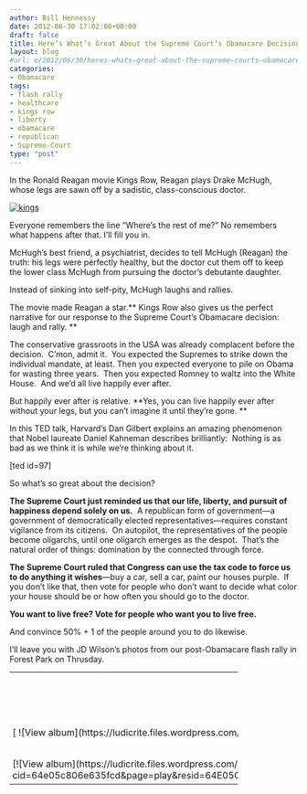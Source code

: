 ```yaml
---
author: Bill Hennessy
date: 2012-06-30 17:02:00+00:00
draft: false
title: Here’s What’s Great About the Supreme Court’s Obamacare Decision
layout: blog
#url: e/2012/06/30/heres-whats-great-about-the-supreme-courts-obamacare-decision/
categories:
- Obamacare
tags:
- flash rally
- healthcare
- kings row
- liberty
- obamacare
- republican
- Supreme-Court
type: "post"
---
```


In the Ronald Reagan movie Kings Row, Reagan plays Drake McHugh, whose legs are sawn off by a sadistic, class-conscious doctor.

[![kings](https://ludicrite.files.wordpress.com/2012/06/kings_thumb.jpg)
](https://ludicrite.files.wordpress.com/2012/06/kings.jpg)

Everyone remembers the line “Where’s the rest of me?” No remembers what happens after that. I’ll fill you in.

McHugh’s best friend, a psychiatrist, decides to tell McHugh (Reagan) the truth: his legs were perfectly healthy, but the doctor cut them off to keep the lower class McHugh from pursuing the doctor’s debutante daughter.

Instead of sinking into self-pity, McHugh laughs and rallies.

The movie made Reagan a star.** Kings Row also gives us the perfect narrative for our response to the Supreme Court’s Obamacare decision:  laugh and rally. **

The conservative grassroots in the USA was already complacent before the decision.  C’mon, admit it.  You expected the Supremes to strike down the individual mandate, at least. Then you expected everyone to pile on Obama for wasting three years.  Then you expected Romney to waltz into the White House.  And we’d all live happily ever after.

But happily ever after is relative. **Yes, you can live happily ever after without your legs, but you can’t imagine it until they’re gone. **

In this TED talk, Harvard’s Dan Gilbert explains an amazing phenomenon that Nobel laureate Daniel Kahneman describes brilliantly:  Nothing is as bad as we think it is while we’re thinking about it.

[ted id=97]

So what’s so great about the decision?

**The Supreme Court just reminded us that our life, liberty, and pursuit of happiness depend solely on us.**  A republican form of government—a government of democratically elected representatives—requires constant vigilance from its citizens.  On autopilot, the representatives of the people become oligarchs, until one oligarch emerges as the despot.  That’s the natural order of things: domination by the connected through force.

**The Supreme Court ruled that Congress can use the tax code to force us to do anything it wishes**—buy a car, sell a car, paint our houses purple.  If you don’t like that, then vote for people who don’t want to decide what color your house should be or how often you should go to the doctor.

**You want to live free? Vote for people who want you to live free.**

And convince 50% + 1 of the people around you to do likewise.

I’ll leave you with JD Wilson’s photos from our post-Obamacare flash rally in Forest Park on Thrusday.



<table cellpadding="0" cellspacing="0" style="outline:none;border-style:none;margin:0;padding:0;width:400px;border-collapse:collapse;" border="0" >
<tbody >
<tr >

<td colspan="2" style="outline:none;border-style:none;margin:0;padding:5px 0 5px 5px;width:157px;vertical-align:bottom;" >[ ![View album](https://ludicrite.files.wordpress.com/2012/06/77531900367e0b7e1.png)
](https://skydrive.live.com/redir.aspx?cid=64e05c806e635fcd&page=play&resid=64E05C806E635FCD!561&parid=64E05C806E635FCD!560&type=1&Bsrc=Photomail&Bpub=SDX.Photos&authkey=!AHkuzJgMW5HVLwc)
</td>

<td colspan="3" style="vertical-align:middle;margin:0;padding:5px 5px 5px 0;outline:none;border-style:none;width:223px;" >





[Obamacare Flash Rally by JD Wilson](https://skydrive.live.com/redir.aspx?cid=64e05c806e635fcd&page=browse&resid=64E05C806E635FCD!560&type=5&authkey=!AHkuzJgMW5HVLwc&Bsrc=Photomail&Bpub=SDX.Photos)





<table cellpadding="0" cellspacing="0" style="margin:0;padding:0;outline:none;border-style:none;border-collapse:collapse;width:auto;" border="0" >
<tbody >
<tr >

<td style="vertical-align:top;outline:none;border-style:none;margin:0;padding:10px 15px 6px 0;" >[VIEW SLIDE SHOW](https://skydrive.live.com/redir.aspx?cid=64e05c806e635fcd&page=play&resid=64E05C806E635FCD!560&type=5&authkey=!AHkuzJgMW5HVLwc&Bsrc=Photomail&Bpub=SDX.Photos)
</td>

<td style="vertical-align:top;outline:none;border-style:none;margin:0;padding:10px 0 6px;" >[DOWNLOAD ALL](https://skydrive.live.com/redir.aspx?cid=64e05c806e635fcd&page=downloadphotos&resid=64E05C806E635FCD!560&type=5&Bsrc=Photomail&Bpub=SDX.Photos&authkey=!AHkuzJgMW5HVLwc)
</td>
</tr>
</tbody>
</table>





</td>
</tr>
<tr >

<td style="vertical-align:bottom;outline:none;border-style:none;padding:0 5px 5px;margin:0;width:76px;height:76px;" >[![View album](https://ludicrite.files.wordpress.com/2012/06/493111952816d15c.png)
](https://skydrive.live.com/redir.aspx?cid=64e05c806e635fcd&page=play&resid=64E05C806E635FCD!562&parid=64E05C806E635FCD!560&type=1&Bsrc=Photomail&Bpub=SDX.Photos&authkey=!AHkuzJgMW5HVLwc)
</td>

<td style="vertical-align:bottom;outline:none;border-style:none;padding:0 5px 5px 0;margin:0;width:76px;height:76px;" >[![View album](https://ludicrite.files.wordpress.com/2012/06/2184689016efff459.png)
](https://skydrive.live.com/redir.aspx?cid=64e05c806e635fcd&page=play&resid=64E05C806E635FCD!563&parid=64E05C806E635FCD!560&type=1&Bsrc=Photomail&Bpub=SDX.Photos&authkey=!AHkuzJgMW5HVLwc)
</td>

<td style="vertical-align:bottom;outline:none;border-style:none;padding:0 5px 5px 0;margin:0;width:76px;height:76px;" >[![View album](https://ludicrite.files.wordpress.com/2012/06/2802128535e91757.png)
](https://skydrive.live.com/redir.aspx?cid=64e05c806e635fcd&page=play&resid=64E05C806E635FCD!564&parid=64E05C806E635FCD!560&type=1&Bsrc=Photomail&Bpub=SDX.Photos&authkey=!AHkuzJgMW5HVLwc)
</td>

<td style="vertical-align:bottom;outline:none;border-style:none;padding:0 5px 5px 0;margin:0;width:76px;height:76px;" >[![View album](https://ludicrite.files.wordpress.com/2012/06/65256586920f794e4.png)
](https://skydrive.live.com/redir.aspx?cid=64e05c806e635fcd&page=play&resid=64E05C806E635FCD!565&parid=64E05C806E635FCD!560&type=1&Bsrc=Photomail&Bpub=SDX.Photos&authkey=!AHkuzJgMW5HVLwc)
</td>

<td style="vertical-align:bottom;outline:none;border-style:none;padding:0 5px 5px 0;margin:0;width:76px;height:76px;" >
</td>
</tr>
</tbody>
</table>

